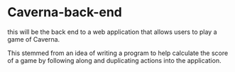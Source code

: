 # Caverna-back-end

this will be the back end to a web application that allows users to play a game of Caverna.

This stemmed from an idea of writing a program to help calculate the score of a game by following along and duplicating actions into the application.

